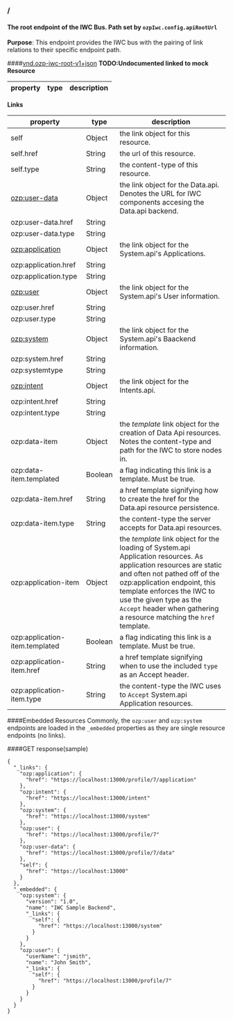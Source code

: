 ### /
#### The root endpoint of the IWC Bus. Path set by `ozpIwc.config.apiRootUrl`
**Purpose**: This endpoint provides the IWC bus with the pairing of link relations to their specific endpoint path.

####[vnd.ozp-iwc-root-v1+json](https://github.com/aml-development/ozp-data-schemas/blob/master/mock/api/index.json) **TODO:Undocumented linked to mock**
**Resource**

| property | type    | description                               |
|------------|---------|-------------------------------------------|

**Links**

| property   | type    | description                               |
|------------|---------|-------------------------------------------|
|  self                   | Object  | the link object for this resource.        |
|  self.href              | String  | the url of this resource.                 |
|  self.type              | String  | the content-type of this resource.        |
|  [ozp:user-data](data.md)| Object  | the link object for the Data.api. Denotes the URL for IWC components accesing the Data.api backend.|
|  ozp:user-data.href     | String  |                                           |
|  ozp:user-data.type     | String  |                                           |
|  [ozp:application](application.md)| Object  | the link object for the System.api's Applications.|
|  ozp:application.href   | String  |                                           |
|  ozp:application.type   | String  |                                           |
|  [ozp:user](user.md)    | Object  | the link object for the System.api's User information.        |
|  ozp:user.href          | String  |                                           |
|  ozp:user.type          | String  |                                           |
|  [ozp:system](system.md)| Object  | the link object for the System.api's Baackend information.        |
|  ozp:system.href        | String  |                                           |
|  ozp:systemtype         | String  |                                           |
|  [ozp:intent](intents.md)| Object  | the link object for the Intents.api.        |
|  ozp:intent.href        | String  |                                           |
|  ozp:intent.type        | String  |                                           |
|  ozp:data-item          | Object  | the *template* link object for the creation of Data Api resources. Notes the content-type and path for the IWC to store nodes in.|
|  ozp:data-item.templated| Boolean | a flag indicating this link is a template. Must be true.|
|  ozp:data-item.href        | String  | a href template signifying how to create the href for the Data.api resource persistence.|
|  ozp:data-item.type        | String  | the content-type the server accepts for Data.api resources.                                          |
|  ozp:application-item          | Object  | the *template* link object for the loading of System.api Application resources. As application resources are static and often not pathed off of the ozp:application endpoint, this template enforces the IWC to use the given type as the `Accept` header when gathering a resource matching the `href` template.|
|  ozp:application-item.templated| Boolean | a flag indicating this link is a template. Must be true.|
|  ozp:application-item.href        | String  | a href template signifying when to use the included `type` as an Accept header.|
|  ozp:application-item.type        | String  | the content-type the IWC uses to `Accept`  System.api Application resources.|


####Embedded Resources
Commonly, the `ozp:user` and `ozp:system` endpoints are loaded in the `_embedded` properties as they are single resource
endpoints (no links).

####GET response(sample)
```
{
  "_links": {
    "ozp:application": {
      "href": "https://localhost:13000/profile/7/application"
    },
    "ozp:intent": {
      "href": "https://localhost:13000/intent"
    },
    "ozp:system": {
      "href": "https://localhost:13000/system"
    },
    "ozp:user": {
      "href": "https://localhost:13000/profile/7"
    },
    "ozp:user-data": {
      "href": "https://localhost:13000/profile/7/data"
    },
    "self": {
      "href": "https://localhost:13000"
    }
  },
  "_embedded": {
    "ozp:system": {
      "version": "1.0",
      "name": "IWC Sample Backend",
      "_links": {
        "self": {
          "href": "https://localhost:13000/system"
        }
      }
    },
    "ozp:user": {
      "userName": "jsmith",
      "name": "John Smith",
      "_links": {
        "self": {
          "href": "https://localhost:13000/profile/7"
        }
      }
    }
  }
}
```
